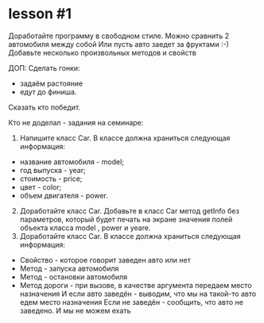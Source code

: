 # lesson #1
Доработайте программу в свободном стиле.
Можно сравнить 2 автомобиля между собой
Или пусть авто заедет за фруктами :-)
Добавьте несколько произвольных методов и свойств

ДОП: Сделать гонки:
- задаём растояние
- едут до финиша.

Сказать кто победит.

Кто не доделал - задания на семинаре:
1) Напишите класс Car.
В классе должна храниться следующая информация:
- название автомобиля - model;
- год выпуска - year;
- стоимость - price;
- цвет - color;
- объем двигателя - power.
2) Доработайте класс Car.
Добавьте в класс Car метод getInfo без параметров, который будет печать на экране значения полей объекта класса model , power и yeare.
3) Доработайте класс Car.
В классе должна храниться следующая информация:
- Свойство - которое говорит заведен авто или нет
- Метод - запуска автомобиля
- Метод - остановки автомобиля
- Метод дороги - при вызове, в качестве аргумента передаем место назначения
И если авто заведён - выводим, что мы на такой-то авто едем место назначения
Если не заведён - сообщить, что авто не заведено. И мы не можем ехать